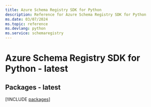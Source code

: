 ```yaml
---
title: Azure Schema Registry SDK for Python
description: Reference for Azure Schema Registry SDK for Python
ms.date: 03/07/2024
ms.topic: reference
ms.devlang: python
ms.service: schemaregistry
---
```

# Azure Schema Registry SDK for Python - latest
## Packages - latest
[!INCLUDE [packages](schema-registry-index.md)]